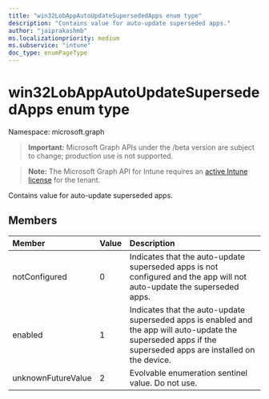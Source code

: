 ```yaml
---
title: "win32LobAppAutoUpdateSupersededApps enum type"
description: "Contains value for auto-update superseded apps."
author: "jaiprakashmb"
ms.localizationpriority: medium
ms.subservice: "intune"
doc_type: enumPageType
---
```


# win32LobAppAutoUpdateSupersededApps enum type

Namespace: microsoft.graph

> **Important:** Microsoft Graph APIs under the /beta version are subject to change; production use is not supported.

> **Note:** The Microsoft Graph API for Intune requires an [active Intune license](https://go.microsoft.com/fwlink/?linkid=839381) for the tenant.

Contains value for auto-update superseded apps.

## Members
|Member|Value|Description|
|:---|:---|:---|
|notConfigured|0|Indicates that the auto-update superseded apps is not configured and the app will not auto-update the superseded apps.|
|enabled|1|Indicates that the auto-update superseded apps is enabled and the app will auto-update the superseded apps if the superseded apps are installed on the device.|
|unknownFutureValue|2|Evolvable enumeration sentinel value. Do not use.|